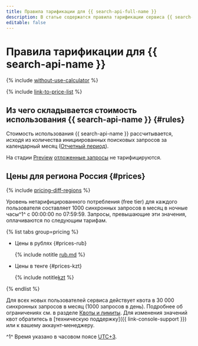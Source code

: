 ```yaml
---
title: Правила тарификации для {{ search-api-full-name }}
description: В статье содержатся правила тарификации сервиса {{ search-api-name }}.
editable: false
---
```


# Правила тарификации для {{ search-api-name }}



{% include [without-use-calculator](../_includes/pricing/without-use-calculator.md) %}

{% include [link-to-price-list](../_includes/pricing/link-to-price-list.md) %}

## Из чего складывается стоимость использования {{ search-api-name }} {#rules}

Стоимость использования {{ search-api-name }} рассчитывается, исходя из количества инициированных поисковых запросов за календарный месяц ([Отчетный период](../billing/concepts/reporting-period.md)).

На стадии [Preview](../overview/concepts/launch-stages.md) [отложенные запросы](concepts/web-search.md) не тарифицируются.

## Цены для региона Россия {#prices}

{% include [pricing-diff-regions](../_includes/pricing-diff-regions.md) %}

Уровень нетарифицированного потребления (free tier) для каждого пользователя составляет 1000 синхронных запросов в месяц в ночные часы^1^ с 00:00:00 по 07:59:59. Запросы, превышающие эти значения, оплачиваются по следующим тарифам.


{% list tabs group=pricing %}

- Цены в рублях {#prices-rub}

  {% include notitle [rub.md](../_pricing/search-api/rub.md) %}

- Цены в тенге {#prices-kzt}

  {% include notitle[kzt](../_pricing/search-api/kzt.md) %}

{% endlist %}



Для всех новых пользователей сервиса действует квота в 30 000 синхронных запросов в месяц (1000 запросов в день). Подробнее об ограничениях см. в разделе [Квоты и лимиты](concepts/limits.md). Для изменения значений квот обратитесь в [техническую поддержку]({{ link-console-support }}) или к вашему аккаунт-менеджеру.

^1^ Время указано в часовом поясе [UTC+3](https://ru.wikipedia.org/wiki/UTC%2B3:00).
